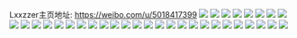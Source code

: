 Lxxzzer主页地址: https://weibo.com/u/5018417399 
![](https://wx4.sinaimg.cn/mw2000/005tCLC7ly1h90ayzy37uj32c0340x6q.jpg) 
![](https://wx4.sinaimg.cn/mw2000/005tCLC7ly1h90azb96kvj32c0340kjm.jpg) 
![](https://wx4.sinaimg.cn/mw2000/005tCLC7ly1h90az2aonvj32c0340b2a.jpg) 
![](https://wx4.sinaimg.cn/mw2000/005tCLC7ly1h90az5clxdj32c0340u0y.jpg) 
![](https://wx4.sinaimg.cn/mw2000/005tCLC7ly1h90az87xqhj32c0340u10.jpg) 
![](https://wx4.sinaimg.cn/mw2000/005tCLC7ly1h90az6asm2j32c03404qq.jpg) 
![](https://wx4.sinaimg.cn/mw2000/005tCLC7ly1h90azf51sej32c0340kjo.jpg) 
![](https://wx4.sinaimg.cn/mw2000/005tCLC7ly1h7c0l2f1tuj30u0140acv.jpg) 
![](https://wx4.sinaimg.cn/mw2000/005tCLC7ly1h7c0kyvs9lj30u0140q52.jpg) 
![](https://wx4.sinaimg.cn/mw2000/005tCLC7ly1h7c0l1dhsgj30u0140tc5.jpg) 
![](https://wx4.sinaimg.cn/mw2000/005tCLC7ly1h7c0l3crr3j30u0140tfz.jpg) 
![](https://wx4.sinaimg.cn/mw2000/005tCLC7ly1h7c0l3ohyxj30u0140dk1.jpg) 
![](https://wx4.sinaimg.cn/mw2000/005tCLC7ly1h7c0mjd5xpj30u0140gup.jpg) 
![](https://wx4.sinaimg.cn/mw2000/005tCLC7ly1h6j3p8smyzj32c0340npd.jpg) 
![](https://wx4.sinaimg.cn/mw2000/005tCLC7ly1h6j3p67ed0j32c0340e82.jpg) 
![](https://wx4.sinaimg.cn/mw2000/005tCLC7ly1h6j3pd4du9j31ey1w0b29.jpg) 
![](https://wx4.sinaimg.cn/mw2000/005tCLC7ly1h6j3pc91j7j32c03401kz.jpg) 
![](https://wx4.sinaimg.cn/mw2000/005tCLC7ly1h6j3patnngj32c0340qv5.jpg) 
![](https://wx4.sinaimg.cn/mw2000/005tCLC7ly1h6j3p7ltrlj32c03404qp.jpg) 
![](https://wx4.sinaimg.cn/mw2000/005tCLC7ly1h6j3tl515qj32yo1o00xb.jpg) 
![](https://wx4.sinaimg.cn/mw2000/005tCLC7ly1h59q4l9220j32c02c0kjl.jpg) 
![](https://wx4.sinaimg.cn/mw2000/005tCLC7ly1h59q4m2dkaj32c02c04lu.jpg) 
![](https://wx4.sinaimg.cn/mw2000/005tCLC7ly1h59q4n4kvsj32c0340npd.jpg) 
![](https://wx4.sinaimg.cn/mw2000/005tCLC7ly1h59q4p924xj31ey1w0hav.jpg) 
![](https://wx4.sinaimg.cn/mw2000/005tCLC7ly1h59q4kirjyj30ku1124lb.jpg) 
![](https://wx4.sinaimg.cn/mw2000/005tCLC7ly1h59q4q1rjyj32c03407sn.jpg) 
![](https://wx4.sinaimg.cn/mw2000/005tCLC7ly1h59q4r7hmij32c0340nlq.jpg) 
![](https://wx4.sinaimg.cn/mw2000/005tCLC7ly1h59q6k1pr5j32c0340npd.jpg) 
![](https://wx4.sinaimg.cn/mw2000/005tCLC7gy1h4ercsbfhvj31sc2dshdu.jpg) 
![](https://wx4.sinaimg.cn/mw2000/005tCLC7gy1h4ers8wsshj324m2u6hdt.jpg) 
![](https://wx4.sinaimg.cn/mw2000/005tCLC7gy1h4ers085yzj32c0340x6p.jpg) 
![](https://wx4.sinaimg.cn/mw2000/005tCLC7gy1h4erovv2wfj32c03401ky.jpg) 
![](https://wx4.sinaimg.cn/mw2000/005tCLC7gy1h4eroygrfoj316o1kx1es.jpg) 
